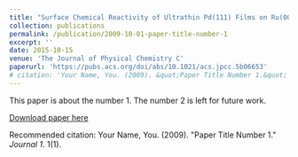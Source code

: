 ```yaml
---
title: "Surface Chemical Reactivity of Ultrathin Pd(111) Films on Ru(0001): Importance of Orbital Symmetry in the Application of the d-Band Model"
collection: publications
permalink: /publication/2009-10-01-paper-title-number-1
excerpt: ''
date: 2015-10-15
venue: 'The Journal of Physical Chemistry C'
paperurl: 'https://pubs.acs.org/doi/abs/10.1021/acs.jpcc.5b06653'
# citation: 'Your Name, You. (2009). &quot;Paper Title Number 1.&quot; <i>Journal 1</i>. 1(1).'
---
```

This paper is about the number 1. The number 2 is left for future work.

[Download paper here](http://academicpages.github.io/files/paper1.pdf)

Recommended citation: Your Name, You. (2009). "Paper Title Number 1." <i>Journal 1</i>. 1(1).